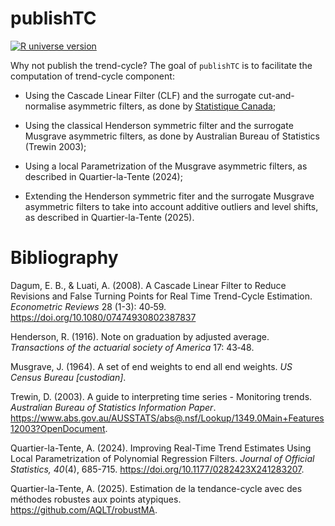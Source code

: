
<!-- README.md is generated from README.Rmd. Please edit that file -->

# publishTC

[![R universe
version](https://aqlt.r-universe.dev/badges/publishTC)](https://aqlt.r-universe.dev/publishTC)

Why not publish the trend-cycle? The goal of `publishTC` is to
facilitate the computation of trend-cycle component:

- Using the Cascade Linear Filter (CLF) and the surrogate
  cut-and-normalise asymmetric filters, as done by [Statistique
  Canada](https://www.statcan.gc.ca/en/dai/btd/trend-cycle);

- Using the classical Henderson symmetric filter and the surrogate
  Musgrave asymmetric filters, as done by Australian Bureau of
  Statistics (Trewin 2003);

- Using a local Parametrization of the Musgrave asymmetric filters, as
  described in Quartier-la-Tente (2024);

- Extending the Henderson symmetric fiter and the surrogate Musgrave
  asymmetric filters to take into account additive outliers and level
  shifts, as described in Quartier-la-Tente (2025).

# Bibliography

Dagum, E. B., & Luati, A. (2008). A Cascade Linear Filter to Reduce
Revisions and False Turning Points for Real Time Trend-Cycle Estimation.
*Econometric Reviews* 28 (1-3): 40‑59.
<https://doi.org/10.1080/07474930802387837>

Henderson, R. (1916). Note on graduation by adjusted average.
*Transactions of the actuarial society of America* 17: 43‑48.

Musgrave, J. (1964). A set of end weights to end all end weights. *US
Census Bureau \[custodian\]*.

Trewin, D. (2003). A guide to interpreting time series - Monitoring
trends. *Australian Bureau of Statistics Information Paper*.
<https://www.abs.gov.au/AUSSTATS/abs@.nsf/Lookup/1349.0Main+Features12003?OpenDocument>.

Quartier-la-Tente, A. (2024). Improving Real-Time Trend Estimates Using
Local Parametrization of Polynomial Regression Filters. *Journal of
Official Statistics, 40*(4), 685-715.
<https://doi.org/10.1177/0282423X241283207>.

Quartier-la-Tente, A. (2025). Estimation de la tendance-cycle avec des
méthodes robustes aux points atypiques.
<https://github.com/AQLT/robustMA>.
